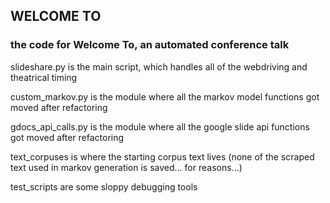 ## WELCOME TO
### the code for Welcome To, an automated conference talk

slideshare.py is the main script, which handles all of the webdriving and theatrical timing

custom\_markov.py is the module where all the markov model functions got moved after refactoring

gdocs\_api\_calls.py is the module where all the google slide api functions got moved after refactoring

text\_corpuses is where the starting corpus text lives (none of the scraped text used in markov generation is saved... for reasons...)

test\_scripts are some sloppy debugging tools
